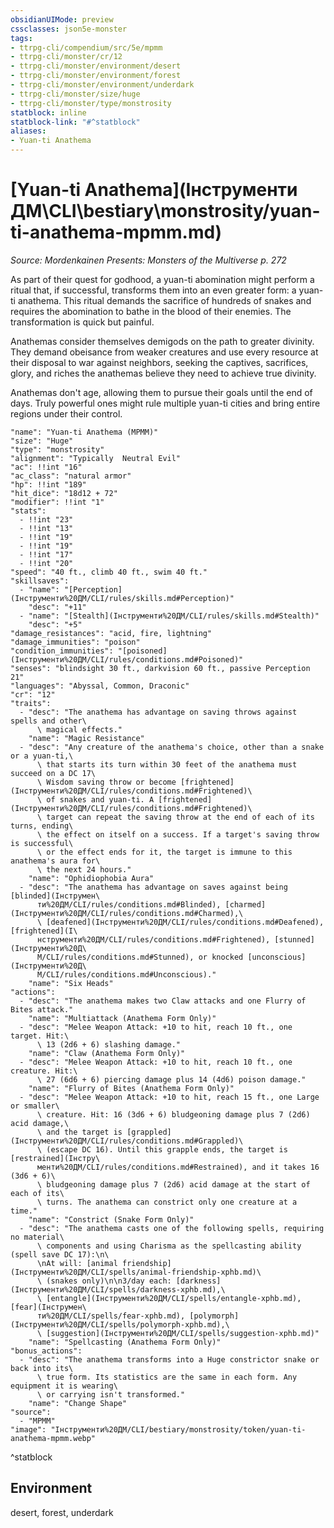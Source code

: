 ```yaml
---
obsidianUIMode: preview
cssclasses: json5e-monster
tags:
- ttrpg-cli/compendium/src/5e/mpmm
- ttrpg-cli/monster/cr/12
- ttrpg-cli/monster/environment/desert
- ttrpg-cli/monster/environment/forest
- ttrpg-cli/monster/environment/underdark
- ttrpg-cli/monster/size/huge
- ttrpg-cli/monster/type/monstrosity
statblock: inline
statblock-link: "#^statblock"
aliases:
- Yuan-ti Anathema
---
```

# [Yuan-ti Anathema](Інструменти ДМ\CLI\bestiary\monstrosity/yuan-ti-anathema-mpmm.md)
*Source: Mordenkainen Presents: Monsters of the Multiverse p. 272*  

As part of their quest for godhood, a yuan-ti abomination might perform a ritual that, if successful, transforms them into an even greater form: a yuan-ti anathema. This ritual demands the sacrifice of hundreds of snakes and requires the abomination to bathe in the blood of their enemies. The transformation is quick but painful.

Anathemas consider themselves demigods on the path to greater divinity. They demand obeisance from weaker creatures and use every resource at their disposal to war against neighbors, seeking the captives, sacrifices, glory, and riches the anathemas believe they need to achieve true divinity.

Anathemas don't age, allowing them to pursue their goals until the end of days. Truly powerful ones might rule multiple yuan-ti cities and bring entire regions under their control.

```statblock
"name": "Yuan-ti Anathema (MPMM)"
"size": "Huge"
"type": "monstrosity"
"alignment": "Typically  Neutral Evil"
"ac": !!int "16"
"ac_class": "natural armor"
"hp": !!int "189"
"hit_dice": "18d12 + 72"
"modifier": !!int "1"
"stats":
  - !!int "23"
  - !!int "13"
  - !!int "19"
  - !!int "19"
  - !!int "17"
  - !!int "20"
"speed": "40 ft., climb 40 ft., swim 40 ft."
"skillsaves":
  - "name": "[Perception](Інструменти%20ДМ/CLI/rules/skills.md#Perception)"
    "desc": "+11"
  - "name": "[Stealth](Інструменти%20ДМ/CLI/rules/skills.md#Stealth)"
    "desc": "+5"
"damage_resistances": "acid, fire, lightning"
"damage_immunities": "poison"
"condition_immunities": "[poisoned](Інструменти%20ДМ/CLI/rules/conditions.md#Poisoned)"
"senses": "blindsight 30 ft., darkvision 60 ft., passive Perception 21"
"languages": "Abyssal, Common, Draconic"
"cr": "12"
"traits":
  - "desc": "The anathema has advantage on saving throws against spells and other\
      \ magical effects."
    "name": "Magic Resistance"
  - "desc": "Any creature of the anathema's choice, other than a snake or a yuan-ti,\
      \ that starts its turn within 30 feet of the anathema must succeed on a DC 17\
      \ Wisdom saving throw or become [frightened](Інструменти%20ДМ/CLI/rules/conditions.md#Frightened)\
      \ of snakes and yuan-ti. A [frightened](Інструменти%20ДМ/CLI/rules/conditions.md#Frightened)\
      \ target can repeat the saving throw at the end of each of its turns, ending\
      \ the effect on itself on a success. If a target's saving throw is successful\
      \ or the effect ends for it, the target is immune to this anathema's aura for\
      \ the next 24 hours."
    "name": "Ophidiophobia Aura"
  - "desc": "The anathema has advantage on saves against being [blinded](Інструмен\
      ти%20ДМ/CLI/rules/conditions.md#Blinded), [charmed](Інструменти%20ДМ/CLI/rules/conditions.md#Charmed),\
      \ [deafened](Інструменти%20ДМ/CLI/rules/conditions.md#Deafened), [frightened](І\
      нструменти%20ДМ/CLI/rules/conditions.md#Frightened), [stunned](Інструменти%20Д\
      М/CLI/rules/conditions.md#Stunned), or knocked [unconscious](Інструменти%20Д\
      М/CLI/rules/conditions.md#Unconscious)."
    "name": "Six Heads"
"actions":
  - "desc": "The anathema makes two Claw attacks and one Flurry of Bites attack."
    "name": "Multiattack (Anathema Form Only)"
  - "desc": "Melee Weapon Attack: +10 to hit, reach 10 ft., one target. Hit:\
      \ 13 (2d6 + 6) slashing damage."
    "name": "Claw (Anathema Form Only)"
  - "desc": "Melee Weapon Attack: +10 to hit, reach 10 ft., one creature. Hit:\
      \ 27 (6d6 + 6) piercing damage plus 14 (4d6) poison damage."
    "name": "Flurry of Bites (Anathema Form Only)"
  - "desc": "Melee Weapon Attack: +10 to hit, reach 15 ft., one Large or smaller\
      \ creature. Hit: 16 (3d6 + 6) bludgeoning damage plus 7 (2d6) acid damage,\
      \ and the target is [grappled](Інструменти%20ДМ/CLI/rules/conditions.md#Grappled)\
      \ (escape DC 16). Until this grapple ends, the target is [restrained](Інстру\
      менти%20ДМ/CLI/rules/conditions.md#Restrained), and it takes 16 (3d6 + 6)\
      \ bludgeoning damage plus 7 (2d6) acid damage at the start of each of its\
      \ turns. The anathema can constrict only one creature at a time."
    "name": "Constrict (Snake Form Only)"
  - "desc": "The anathema casts one of the following spells, requiring no material\
      \ components and using Charisma as the spellcasting ability (spell save DC 17):\n\
      \nAt will: [animal friendship](Інструменти%20ДМ/CLI/spells/animal-friendship-xphb.md)\
      \ (snakes only)\n\n3/day each: [darkness](Інструменти%20ДМ/CLI/spells/darkness-xphb.md),\
      \ [entangle](Інструменти%20ДМ/CLI/spells/entangle-xphb.md), [fear](Інструмен\
      ти%20ДМ/CLI/spells/fear-xphb.md), [polymorph](Інструменти%20ДМ/CLI/spells/polymorph-xphb.md),\
      \ [suggestion](Інструменти%20ДМ/CLI/spells/suggestion-xphb.md)"
    "name": "Spellcasting (Anathema Form Only)"
"bonus_actions":
  - "desc": "The anathema transforms into a Huge constrictor snake or back into its\
      \ true form. Its statistics are the same in each form. Any equipment it is wearing\
      \ or carrying isn't transformed."
    "name": "Change Shape"
"source":
  - "MPMM"
"image": "Інструменти%20ДМ/CLI/bestiary/monstrosity/token/yuan-ti-anathema-mpmm.webp"
```
^statblock

## Environment

desert, forest, underdark